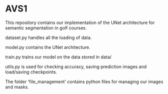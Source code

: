 # AVS1 

This repository contains our implementation of the UNet architecture for semantic segmentation in golf courses.

dataset.py handles all the loading of data.

model.py contains the UNet architecture.

train.py trains our model on the data stored in data/

utils.py is used for checking accuracy, saving prediction images and load/saving checkpoints.

The folder 'file_management' contains python files for managing our images and masks.
